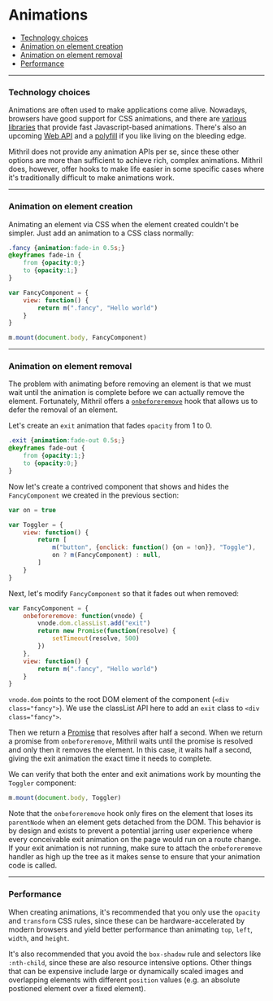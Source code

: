 # Animations

- [Technology choices](#technology-choices)
- [Animation on element creation](#animation-on-element-creation)
- [Animation on element removal](#animation-on-element-removal)
- [Performance](#performance)

---

### Technology choices

Animations are often used to make applications come alive. Nowadays, browsers have good support for CSS animations, and there are [various](https://greensock.com/gsap) [libraries](http://velocityjs.org/) that provide fast Javascript-based animations. There's also an upcoming [Web API](https://developer.mozilla.org/en-US/docs/Web/API/Web_Animations_API/Using_the_Web_Animations_API) and a [polyfill](https://github.com/web-animations/web-animations-js) if you like living on the bleeding edge.

Mithril does not provide any animation APIs per se, since these other options are more than sufficient to achieve rich, complex animations. Mithril does, however, offer hooks to make life easier in some specific cases where it's traditionally difficult to make animations work.

---

### Animation on element creation

Animating an element via CSS when the element created couldn't be simpler. Just add an animation to a CSS class normally:

```css
.fancy {animation:fade-in 0.5s;}
@keyframes fade-in {
	from {opacity:0;}
	to {opacity:1;}
}
```

```javascript
var FancyComponent = {
	view: function() {
		return m(".fancy", "Hello world")
	}
}

m.mount(document.body, FancyComponent)
```

---

### Animation on element removal

The problem with animating before removing an element is that we must wait until the animation is complete before we can actually remove the element. Fortunately, Mithril offers a [`onbeforeremove`](lifecycle-methods.md#onbeforeremove) hook that allows us to defer the removal of an element.

Let's create an `exit` animation that fades `opacity` from 1 to 0.

```css
.exit {animation:fade-out 0.5s;}
@keyframes fade-out {
	from {opacity:1;}
	to {opacity:0;}
}
```

Now let's create a contrived component that shows and hides the `FancyComponent` we created in the previous section:

```javascript
var on = true

var Toggler = {
	view: function() {
		return [
			m("button", {onclick: function() {on = !on}}, "Toggle"),
			on ? m(FancyComponent) : null,
		]
	}
}
```

Next, let's modify `FancyComponent` so that it fades out when removed:

```javascript
var FancyComponent = {
	onbeforeremove: function(vnode) {
		vnode.dom.classList.add("exit")
		return new Promise(function(resolve) {
			setTimeout(resolve, 500)
		})
	},
	view: function() {
		return m(".fancy", "Hello world")
	}
}
```

`vnode.dom` points to the root DOM element of the component (`<div class="fancy">`). We use the classList API here to add an `exit` class to `<div class="fancy">`.

Then we return a [Promise](promise.md) that resolves after half a second. When we return a promise from `onbeforeremove`, Mithril waits until the promise is resolved and only then it removes the element. In this case, it waits half a second, giving the exit animation the exact time it needs to complete.

We can verify that both the enter and exit animations work by mounting the `Toggler` component:

```javascript
m.mount(document.body, Toggler)
```

Note that the `onbeforeremove` hook only fires on the element that loses its `parentNode` when an element gets detached from the DOM. This behavior is by design and exists to prevent a potential jarring user experience where every conceivable exit animation on the page would run on a route change. If your exit animation is not running, make sure to attach the `onbeforeremove` handler as high up the tree as it makes sense to ensure that your animation code is called.

---

### Performance

When creating animations, it's recommended that you only use the `opacity` and `transform` CSS rules, since these can be hardware-accelerated by modern browsers and yield better performance than animating `top`, `left`, `width`, and `height`.

It's also recommended that you avoid the `box-shadow` rule and selectors like `:nth-child`, since these are also resource intensive options. Other things that can be expensive include large or dynamically scaled images and overlapping elements with different `position` values (e.g. an absolute postioned element over a fixed element).
